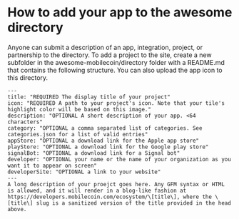 # How to add your app to the awesome directory

Anyone can submit a description of an app, integration, project, or partnership to the directory. To add a project to the site, create a new subfolder in the awesome-mobilecoin/directory folder with a README.md that contains the following structure. You can also upload the app icon to this directory.

```
---
title: "REQUIRED The display title of your project"
icon: "REQUIRED A path to your project's icon. Note that your tile's highlight color will be based on this image."
description: "OPTIONAL A short description of your app. <64 characters"
category: "OPTIONAL a comma separated list of categories. See categories.json for a list of valid entries"
appStore: "OPTIONAL a download link for the Apple app store"
playStore: "OPTIONAL a download link for the Google play store"
signalBot: "OPTIONAL a download link for a Signal bot"
developer: "OPTIONAL your name or the name of your organization as you want it to appear on screen"
developerSite: "OPTIONAL a link to your website"
---
A long description of your proejct goes here. Any GFM syntax or HTML is allowed, and it will render in a blog-like fashion at https://developers.mobilecoin.com/ecosystem/\[title\], where the \[title\] slug is a sanitized version of the title provided in the head above.
```

